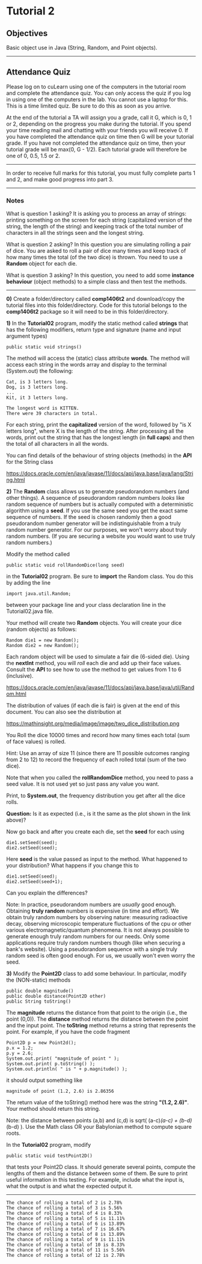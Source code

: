 # Tutorial 2




## Objectives  


Basic object use in Java (String, Random, and Point objects).

---

## Attendance Quiz

Please log on to cuLearn using one of the computers in the tutorial room and complete the attendance quiz. You can only access the quiz if you log in using one of the computers in the lab. You cannot use a laptop for this. This is a time limited quiz. Be sure to do this as soon as you arrive.

At the end of the tutorial a TA will assign you a grade, call it G, which is 0, 1 or 2, depending on the progress you make during the tutorial. If you spend your time reading mail and chatting with your friends you will receive 0. If you have completed the attendance quiz on time then G will be your tutorial grade. If you have not completed the attendance quiz on time, then your tutorial grade will be max(0, G - 1/2). Each tutorial grade will therefore be one of 0, 0.5, 1.5 or 2.

---
In order to receive full marks for this tutorial, you must fully complete parts 1 and 2, and make good progress into part 3. 

---
### Notes

What is question 1 asking? It is asking you to process an array of strings: printing something on the screen for each string (capitalized version of the string, the length of the string) and keeping track of the total number of characters in all the strings seen and the longest string.

What is question 2 asking? In this question you are simulating rolling a pair of dice. You are asked to roll a pair of dice many times and keep track of how many times the total (of the two dice) is thrown. You need to use a  **Random** object for each die.

What is question 3 asking? In this question, you need to add some **instance behaviour** (object methods) to a simple class and then test the methods.


---


__0)__ Create a folder/directory called **comp1406t2** and download/copy the tutorial files into this folder/directory. Code for this tutorial belongs to the **comp1406t2** package so it will need to be in this folder/directory.


__1)__ In the **Tutorial02** program, modify the static method called **strings** that has the following modifiers, return type and signature (name and input argument types)

```public static void strings()```

The method will access the (static) class attribute **words**.  The method will access each string in the words array and display to the terminal (System.out) the following: 

```
Cat, is 3 letters long.
Dog, is 3 letters long.
...
Kit, it 3 letters long.

The longest word is KITTEN.
There were 39 characters in total.
```

For each string, print the **capitalized** version of the word, followed by "is X letters long", where X is the length of the string. After processing all the words, print out the string that has the longest length (in **full caps**) and then the total of all characters in all the words.

You can find details of the behaviour of string objects (methods) in the **API** for the String class

https://docs.oracle.com/en/java/javase/11/docs/api/java.base/java/lang/String.html


__2)__ The **Random** class allows us to generate pseudorandom numbers (and other things). A sequence of pseudorandom random numbers *looks* like random sequence of numbers but is actually computed with a deterministic algorithm using a **seed**. If you use the same seed you get the exact same sequence of numbers. If the seed is chosen randomly then a good pseudorandom number generator will be indistinguishable from a truly random number generator. For our purposes, we won't worry about truly random numbers. (If you are securing a website you would want to use truly random numbers.)

Modify the method called

```public static void rollRandomDice(long seed)```

in the **Tutorial02** program. Be sure to **import** the Random class. You do this by adding the line 

```
import java.util.Random;
```

between your package line and your class declaration line in the Tutorial02.java file.

Your method will create two **Random** objects. You will create your dice (random objects) as follows:

```
Random die1 = new Random();
Random die2 = new Random();
```

Each random object will be used to simulate a fair die (6-sided die). Using the **nextInt** method, you will _roll_ each die and add up their face values.  Consult the **API** to see how to use the method to get values from 1 to 6 (inclusive).

https://docs.oracle.com/en/java/javase/11/docs/api/java.base/java/util/Random.html


The distribution of values (if each die is fair) is given at the end of this document. You can also see the distribution at

https://mathinsight.org/media/image/image/two_dice_distribution.png

You 
Roll the dice 10000 times and record how many times each total (sum of face values) is rolled. 

Hint: Use an array of size 11 (since there are 11 possible outcomes ranging from 2 to 12) to record the frequency of each rolled total (sum of the two dice). 

Note that when you called the **rollRandomDice** method, you need to pass a seed value. It is not used yet so just pass any value you want. 

Print, to **System.out**, the frequency distribution you get after all the dice rolls. 

**Question:** Is it as expected (i.e., is it the same as the plot shown in the link above)?

Now go back and after you create each die, set the **seed** for each using 

```
die1.setSeed(seed);
die2.setSeed(seed);
```

Here **seed** is the value passed as input to the method. What happened to your distribution? What happens if you change this to 

```
die1.setSeed(seed);
die2.setSeed(seed+1);
```

Can you explain the differences?



Note: In practice, pseudorandom numbers are _usually_ good enough. Obtaining **truly random** numbers is expensive (in time and effort). We obtain truly random numbers by observing nature: measuring radioactive decay, observing microscopic temperature fluctuations of the cpu or other various electromagnetic/quantum phenomena. It is not always possible to generate enough truly random numbers for our needs. Only some applications require truly random numbers though (like when securing a bank's website).
Using a pseudorandom sequence with a single truly random seed is often good enough. For us, we usually won't even worry the seed.

 
__3)__ Modify the **Point2D** class to add some behaviour. In particular, modify the (NON-static) methods 


```
public double magnitude()
public double distance(Point2D other)
public String toString()
```

The **magnitude** returns the distance from that point to the origin (i.e., the point (0,0)). The **distance** method returns the distance between the point and the input point.  The **toString** method returns a string that represents the point. For example, if you have the code fragment

```
Point2D p = new Point2d();
p.x = 1.2;
p.y = 2.6;
System.out.print( "magnitude of point " );
System.out.print( p.toString() );
System.out.println( " is " + p.magnitude() );
```

it should output something like

```
magnitude of point (1.2, 2.6) is 2.86356
```

The return value of the toString() method here was the string **"(1.2, 2.6)"**. Your method should return this string. 

Note: the distance between points (a,b) and (c,d) is sqrt( (a-c)*(a-c) + (b-d)*(b-d) ). Use the Math class OR your Babylonian method to compute square roots. 

 
In the **Tutorial02** program, modify  

```
public static void testPoint2D()
```

that tests your Point2D class. It should generate several points, compute the lengths of them and the distance between some of them. Be sure to print useful information in this testing. For example, include what the input is, what the output is and what the expected output it.

 
-----

```
The chance of rolling a total of 2 is 2.78%
The chance of rolling a total of 3 is 5.56%
The chance of rolling a total of 4 is 8.33%
The chance of rolling a total of 5 is 11.11%
The chance of rolling a total of 6 is 13.89%
The chance of rolling a total of 7 is 16.67%
The chance of rolling a total of 8 is 13.89%
The chance of rolling a total of 9 is 11.11%
The chance of rolling a total of 10 is 8.33%
The chance of rolling a total of 11 is 5.56%
The chance of rolling a total of 12 is 2.78%
```
